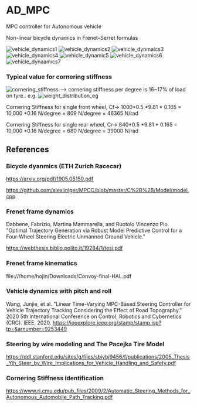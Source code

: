 # AD_MPC
MPC controller for Autonomous vehicle

Non-linear bicycle dynamics in Frenet–Serret formulas

![vehicle_dynamics1](https://user-images.githubusercontent.com/32535170/152135021-e2a64c43-9d42-44fa-ad94-7c335503462b.png)
![vehicle_dynamics2](https://user-images.githubusercontent.com/32535170/152135293-6faca7ed-c98c-425c-88d8-03ec7c3fb00f.png)
![vehicle_dynmaics3](https://user-images.githubusercontent.com/32535170/152135292-7089d7bc-0d19-49d3-835a-c439d2a3b70c.png)
![vehicle_dynamics4](https://user-images.githubusercontent.com/32535170/152135290-758b7ade-bf16-4648-a27a-fe6c1663c0cf.png)
![vehicle_dynamic5](https://user-images.githubusercontent.com/32535170/152135288-7ea9ced5-8211-4b6b-9ccd-1c3cc697aec3.png)
![vehicle_dynamics6](https://user-images.githubusercontent.com/32535170/152135286-fdf00505-9daa-43b2-b5e2-a174b651900a.png)
![vehicle_dynaamics7](https://user-images.githubusercontent.com/32535170/152135279-f5904dfe-4559-41fd-bd1d-42fa1a4a6768.png)
 
 ### Typical value for cornering stiffness 
 ![cornering_stiffness](https://user-images.githubusercontent.com/32535170/152141345-d32b0495-da7b-4a6f-980d-1236ecf07351.png)
 --> cornering stiffness per degree is 16~17% of load on tyre.. 
 e.g. 
 ![weight_distribution_eg](https://user-images.githubusercontent.com/32535170/152142116-4c346683-e26e-4292-834f-a44d37f0c70e.png)
 

Cornering Stiffness for single front wheel, Cf-> 1000*0.5 *9.81 * 0.165 = 10,000 *0.16 N/degree = 809 N/degree = 46365 N/rad 


Cornering Stiffness for single rear wheel, Cr-> 840*0.5 *9.81 * 0.165 = 10,000 *0.16 N/degree = 680 N/degree = 39000 N/rad 


 ## References
 
 ### Bicycle dyanmics (ETH Zurich Racecar) 
https://arxiv.org/pdf/1905.05150.pdf

https://github.com/alexliniger/MPCC/blob/master/C%2B%2B/Model/model.cpp
 
 ### Frenet frame dynamics
  Dabbene, Fabrizio, Martina Mammarella, and Ruotolo Vincenzo Pio. "Optimal Trajectory Generation via Robust Model Predictive Control for a Four-Wheel Steering Electric Unmanned Ground Vehicle."
 
 https://webthesis.biblio.polito.it/19284/1/tesi.pdf
 
 
 
 ### Frenet frame kinematics 
 file:///home/hojin/Downloads/Convoy-final-HAL.pdf
 
 ### Vehicle dynamics with pitch and roll 
 Wang, Junjie, et al. "Linear Time-Varying MPC-Based Steering Controller for Vehicle Trajectory Tracking Considering the Effect of Road Topography." 2020 5th International Conference on Control, Robotics and Cybernetics (CRC). IEEE, 2020.
 https://ieeexplore.ieee.org/stamp/stamp.jsp?tp=&arnumber=9253449
 
 ### Steering by wire modeling and The Pacejka Tire Model
 
 https://ddl.stanford.edu/sites/g/files/sbiybj9456/f/publications/2005_Thesis_Yih_Steer_by_Wire_Implications_for_Vehicle_Handling_and_Safety.pdf

 ### Cornering Stiffness identification 
 https://www.ri.cmu.edu/pub_files/2009/2/Automatic_Steering_Methods_for_Autonomous_Automobile_Path_Tracking.pdf
 
